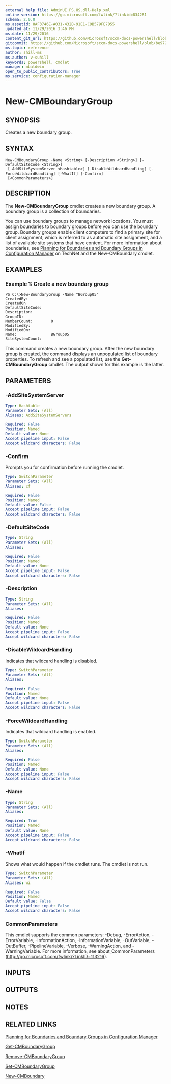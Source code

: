 ```yaml
---
external help file: AdminUI.PS.HS.dll-Help.xml
online version: https://go.microsoft.com/fwlink/?linkid=834281
schema: 2.0.0
ms.assetid: 8AF3746E-A031-432B-91E1-C9B579FE7D55
updated_at: 11/29/2016 3:46 PM
ms.date: 11/29/2016
content_git_url: https://github.com/Microsoft/sccm-docs-powershell/blob/master/sccm-cmdlets/ConfigurationManager/vlatest/New-CMBoundaryGroup.md
gitcommit: https://github.com/Microsoft/sccm-docs-powershell/blob/be9723fe908914c0e1ed2689b3ffaa3b56f1b53b/sccm-cmdlets/ConfigurationManager/vlatest/New-CMBoundaryGroup.md
ms.topic: reference
author: shill-ms
ms.author: v-suhill
keywords: powershell, cmdlet
manager: mbaldwin
open_to_public_contributors: True
ms.service: configuration-manager
---
```


# New-CMBoundaryGroup

## SYNOPSIS
Creates a new boundary group.

## SYNTAX

```
New-CMBoundaryGroup -Name <String> [-Description <String>] [-DefaultSiteCode <String>]
 [-AddSiteSystemServer <Hashtable>] [-DisableWildcardHandling] [-ForceWildcardHandling] [-WhatIf] [-Confirm]
 [<CommonParameters>]
```

## DESCRIPTION
The **New-CMBoundaryGroup** cmdlet creates a new boundary group.
A boundary group is a collection of boundaries.

You can use boundary groups to manage network locations.
You must assign boundaries to boundary groups before you can use the boundary group.
Boundary groups enable client computers to find a primary site for client assignment, which is referred to as automatic site assignment, and a list of available site systems that have content.
For more information about boundaries, see [Planning for Boundaries and Boundary Groups in Configuration Manager](http://go.microsoft.com/fwlink/?LinkId=266225) on TechNet and the New-CMBoundary cmdlet.

## EXAMPLES

### Example 1: Create a new boundary group
```
PS C:\>New-BoundaryGroup -Name "BGroup05"
CreatedBy:          
CreatedOn           
DefaultSiteCode: 
Description: 
GroupID:            
MemberCount:        0
ModifiedBy:         
ModifiedOn:         
Name:               BGroup05 
SiteSystemCount:
```

This command creates a new boundary group.
After the new boundary group is created, the command displays an unpopulated list of boundary properties.
To refresh and see a populated list, use the **Get-CMBoundaryGroup** cmdlet.
The output shown for this example is the latter.

## PARAMETERS

### -AddSiteSystemServer


```yaml
Type: Hashtable
Parameter Sets: (All)
Aliases: AddSiteSystemServers

Required: False
Position: Named
Default value: None
Accept pipeline input: False
Accept wildcard characters: False
```

### -Confirm
Prompts you for confirmation before running the cmdlet.

```yaml
Type: SwitchParameter
Parameter Sets: (All)
Aliases: cf

Required: False
Position: Named
Default value: False
Accept pipeline input: False
Accept wildcard characters: False
```

### -DefaultSiteCode


```yaml
Type: String
Parameter Sets: (All)
Aliases: 

Required: False
Position: Named
Default value: None
Accept pipeline input: False
Accept wildcard characters: False
```

### -Description


```yaml
Type: String
Parameter Sets: (All)
Aliases: 

Required: False
Position: Named
Default value: None
Accept pipeline input: False
Accept wildcard characters: False
```

### -DisableWildcardHandling
Indicates that wildcard handling is disabled.

```yaml
Type: SwitchParameter
Parameter Sets: (All)
Aliases: 

Required: False
Position: Named
Default value: None
Accept pipeline input: False
Accept wildcard characters: False
```

### -ForceWildcardHandling
Indicates that wildcard handling is enabled.

```yaml
Type: SwitchParameter
Parameter Sets: (All)
Aliases: 

Required: False
Position: Named
Default value: None
Accept pipeline input: False
Accept wildcard characters: False
```

### -Name


```yaml
Type: String
Parameter Sets: (All)
Aliases: 

Required: True
Position: Named
Default value: None
Accept pipeline input: False
Accept wildcard characters: False
```

### -WhatIf
Shows what would happen if the cmdlet runs.
The cmdlet is not run.

```yaml
Type: SwitchParameter
Parameter Sets: (All)
Aliases: wi

Required: False
Position: Named
Default value: False
Accept pipeline input: False
Accept wildcard characters: False
```

### CommonParameters
This cmdlet supports the common parameters: -Debug, -ErrorAction, -ErrorVariable, -InformationAction, -InformationVariable, -OutVariable, -OutBuffer, -PipelineVariable, -Verbose, -WarningAction, and -WarningVariable. For more information, see about_CommonParameters (http://go.microsoft.com/fwlink/?LinkID=113216).

## INPUTS

## OUTPUTS

## NOTES

## RELATED LINKS

[Planning for Boundaries and Boundary Groups in Configuration Manager](http://go.microsoft.com/fwlink/?LinkId=266225)

[Get-CMBoundaryGroup](xref:ConfigurationManager/vlatest/Get-CMBoundaryGroup.md)

[Remove-CMBoundaryGroup](xref:ConfigurationManager/vlatest/Remove-CMBoundaryGroup.md)

[Set-CMBoundaryGroup](xref:ConfigurationManager/vlatest/Set-CMBoundaryGroup.md)

[New-CMBoundary](xref:ConfigurationManager/vlatest/New-CMBoundary.md)


